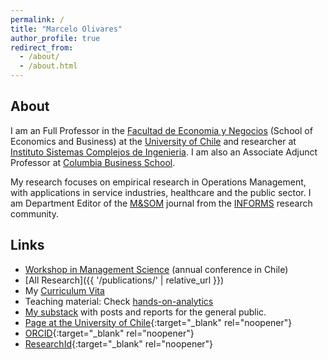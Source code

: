 ```yaml
---
permalink: /
title: "Marcelo Olivares"
author_profile: true
redirect_from: 
  - /about/
  - /about.html
---
```


## About

I am an Full Professor in the [Facultad de Economia y Negocios](https://fen.uchile.cl/es) (School of Economics and Business) at the [University of Chile](https://www.uchile.cl/) and researcher at [Instituto Sistemas Complejos de Ingenieria](https://isci.cl/en/). I am also an Associate Adjunct Professor at [Columbia Business School](https://business.columbia.edu/faculty/divisions/dro).

My research focuses on empirical research in Operations Management, with applications in service industries, healthcare and the public sector. I am Department Editor of the [M&SOM](https://pubsonline.informs.org/journal/msom) journal from the [INFORMS](https://www.informs.org/) research community.


## Links
- [Workshop in Management Science](https://msworkshop.cl/) (annual conference in Chile)
- [All Research]({{ '/publications/' | relative_url }})
- My [Curriculum Vita](https://www.dropbox.com/s/9yc10f1gmcaec5v/cv_Marcelo_Olivares.pdf?dl=0)
- Teaching material: Check [hands-on-analytics](https://maolivar.github.io/hands-on-analytics/)
- [My substack](https://marceloolivares.substack.com/) with posts and reports for the general public.
- [Page at the University of Chile](https://fen.uchile.cl/academicos/marcelo-olivares/){:target="_blank" rel="noopener"}
- [ORCID](https://orcid.org/0000-0001-8465-624X){:target="_blank" rel="noopener"}
- [ResearchId](https://www.webofscience.com/wos/author/record/AAT-6257-2020){:target="_blank" rel="noopener"}
